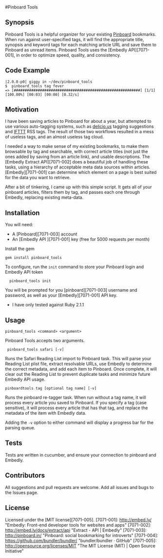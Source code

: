 #Pinboard Tools

## Synopsis

Pinboard Tools is a helpful organizer for your existing [Pinboard](http://www.pinboard.in) bookmarks. When run against user-specified tags, it will find the appropriate title, synopsis and keyword tags for each matching article URL and save them to Pinboard as unread items. Pinboard Tools uses the [Embedly API][7071-001], in order to optimize speed, quality, and consistency. 

## Code Example

    |2.0.0-p0| giggy in ~/dev/pinboard_tools    
    $  pinboard_tools tag fever
    => [##########################################################] [1/1] [100.00%] [00:03] [00:00] [0.32/s]


## Motivation

I have been saving articles to Pinboard for about a year, but attempted to use various auto-tagging systems, such as [delicio.us](http://delicio.us) tagging suggestions and [IFTTT](http://IFTTT.com) RSS tags. The result of those two workflows resulted in a mess of useless tags, and an almost useless tag cloud. 

I needed a way to make sense of my existing bookmarks, to make them browsable by tag and searchable, with correct article titles (not just the ones added by saving from an article link), and usable descriptions. The [Embedly Extract API][7071-002] does a beautiful job of handling these tasks, using a hierarchy of acceptable meta data sources within articles. [Embedly][7071-001] can determine which element on a page is best suited for the data you want to retrieve. 

After a bit of tinkering, I came up with this simple script. It gets all of your pinboard articles, filters them by tag, and passes each one through Embedly, replacing existing meta-data.

## Installation

You will need:

* A [Pinboard][7071-003] account
* An [Embedly API ][7071-001] key (free for 5000 requests per month)

Install the gem

    gem install pinboard_tools

To configure, run the `init` command to store your Pinboard login and Embedly API token
  
      pinboard_tools init

You will be prompted for you [pinboard][7071-003] username and password, as well as your [Embedly][7071-001] API key. 
 
*  I have only tested against Ruby 2.1.1
  
    
  

## Usage

    pinboard_tools <command> <argument>
   
 Pinboard Tools accepts two arguments. 
 
     pinboard_tools safari [-v]
Runs the Safari Reading List import to Pinboard task. This will parse your Reading List plist file, extract resolvable URLs, use Embedly to determine the correct metadata, and add each item to Pinboard. Once complete, it will clear out the Reading List to prevent duplicate tasks and minimize future Embedly API usage. 

    pinboardtools tag [optional tag name] [-v]
 Runs the pinboard re-tagger task. When run without a tag name, it will process every article you saved to Pinboard. If you specify a tag (case sensitive), it will process every article that has that tag, and replace the metadata of the item with Embedly data. 

 Adding the `-v` option to either command will display a progress bar for the parsing queue.

## Tests

Tests are written in cucumber, and ensure your connection to pinboard and Embedly.

## Contributors

All suggestions and pull requests are welcome. Add all issues and bugs to the Issues page.

## License

Licensed under the [MIT license][7071-005]. 
[7071-001]: http://embed.ly/ "Embedly: Front-end developer tools for websites and apps"
[7071-002]: http://embed.ly/docs/extract/api "Extract - API | Embedly"
[7071-003]: http://pinboard.in/ "Pinboard: social bookmarking for introverts"
[7071-004]: https://github.com/bundler/bundler/ "bundler/bundler · GitHub"
[7071-005]: http://opensource.org/licenses/MIT "The MIT License (MIT) | Open Source Initiative"
